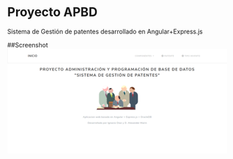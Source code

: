 # Proyecto APBD

Sistema de Gestión de patentes desarrollado en Angular+Express.js

##Screenshot
![](docs/screenshot1.png)